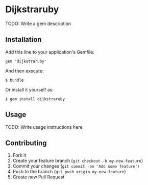 # Dijkstraruby

TODO: Write a gem description

## Installation

Add this line to your application's Gemfile:

    gem 'dijkstraruby'

And then execute:

    $ bundle

Or install it yourself as:

    $ gem install dijkstraruby

## Usage

TODO: Write usage instructions here

## Contributing

1. Fork it
2. Create your feature branch (`git checkout -b my-new-feature`)
3. Commit your changes (`git commit -am 'Add some feature'`)
4. Push to the branch (`git push origin my-new-feature`)
5. Create new Pull Request
